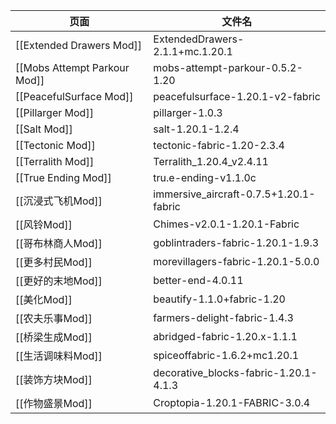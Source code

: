 
| 页面                           | 文件名                                    |
| ---------------------------- | -------------------------------------- |
| [[Extended Drawers Mod]]     | ExtendedDrawers-2.1.1+mc.1.20.1        |
| [[Mobs Attempt Parkour Mod]] | mobs-attempt-parkour-0.5.2-1.20        |
| [[PeacefulSurface Mod]]      | peacefulsurface-1.20.1-v2-fabric       |
| [[Pillarger Mod]]            | pillarger-1.0.3                        |
| [[Salt Mod]]                 | salt-1.20.1-1.2.4                      |
| [[Tectonic Mod]]             | tectonic-fabric-1.20-2.3.4             |
| [[Terralith Mod]]            | Terralith_1.20.4_v2.4.11               |
| [[True Ending Mod]]          | tru.e-ending-v1.1.0c                   |
| [[沉浸式飞机Mod]]                 | immersive_aircraft-0.7.5+1.20.1-fabric |
| [[风铃Mod]]                    | Chimes-v2.0.1-1.20.1-Fabric            |
| [[哥布林商人Mod]]                 | goblintraders-fabric-1.20.1-1.9.3      |
| [[更多村民Mod]]                  | morevillagers-fabric-1.20.1-5.0.0      |
| [[更好的末地Mod]]                 | better-end-4.0.11                      |
| [[美化Mod]]                    | beautify-1.1.0+fabric-1.20             |
| [[农夫乐事Mod]]                  | farmers-delight-fabric-1.4.3           |
| [[桥梁生成Mod]]                  | abridged-fabric-1.20.x-1.1.1           |
| [[生活调味料Mod]]                 | spiceoffabric-1.6.2+mc1.20.1           |
| [[装饰方块Mod]]                  | decorative_blocks-fabric-1.20.1-4.1.3  |
| [[作物盛景Mod]]                  | Croptopia-1.20.1-FABRIC-3.0.4          |
